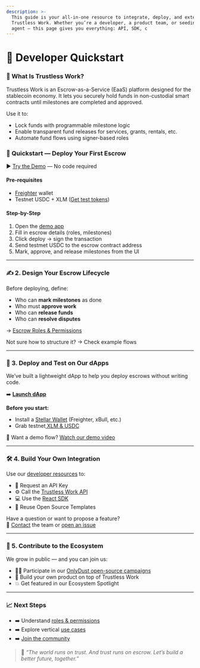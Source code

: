 ```yaml
---
description: >-
  This guide is your all-in-one resource to integrate, deploy, and extend
  Trustless Work. Whether you’re a developer, a product team, or seeding an AI
  agent — this page gives you everything: API, SDK, c
---
```


# 🚀 Developer Quickstart

### 🚀 What Is Trustless Work?

Trustless Work is an Escrow-as-a-Service (EaaS) platform designed for the stablecoin economy. It lets you securely hold funds in non-custodial smart contracts until milestones are completed and approved.

Use it to:

* Lock funds with programmable milestone logic
* Enable transparent fund releases for services, grants, rentals, etc.
* Automate fund flows using signer-based roles

### 🧪 Quickstart — Deploy Your First Escrow

▶ [Try the Demo](https://demo.trustlesswork.com/) — No code required

#### Pre-requisites

* [Freighter](https://www.freighter.app/) wallet
* Testnet USDC + XLM ([Get test tokens](https://docs.trustlesswork.com/tools-and-utilities/testnet-tokens))

#### Step-by-Step

1. Open the [demo app](https://demo.trustlesswork.com/)
2. Fill in escrow details (roles, milestones)
3. Click deploy → sign the transaction
4. Send testmet USDC to the escrow contract address
5. Mark, approve, and release milestones from the UI

***

### ✍️ 2. Design Your Escrow Lifecycle

Before deploying, define:

* Who can **mark milestones** as done
* Who must **approve work**
* Who can **release funds**
* Who can **resolve disputes**

→ [Escrow Roles & Permissions](../technology-overview/roles-in-trustless-work.md)

Not sure how to structure it? → Check example flows

***

### 🧰 3. Deploy and Test on Our dApps

We’ve built a lightweight dApp to help you deploy escrows without writing code.

➡️ [**Launch dApp**](http://dapp.trustlesswork.com/)

**Before you start:**

* Install a [Stellar Wallet](../tools-and-utilities/stellar-wallets/) (Freighter, xBull, etc.)
* Grab testnet[ XLM & USDC](../tools-and-utilities/testnet-tokens.md)

📵 Want a demo flow? [Watch our demo video](https://www.youtube.com/watch?v=wps4iH_qtrA\&list=PLF7UKEodb6OCkEmf__B5zJPiG-ZXs3vNv)

***

### 🛠️ 4. Build Your Own Integration

Use our [developer resources](./) to:

* 🔑 Request an API Key
* ⚙️ Call the [Trustless Work API](../api-reference/)
* 💻 Use the [React SDK](../react-library/)
* 🧩 Reuse Open Source Templates

Have a question or want to propose a feature?\
📩 [Contact](../appendices/contact-and-support.md) the team or [open an issue](https://github.com/Trustless-Work)

***

### 🤝 5. Contribute to the Ecosystem

We grow in public — and you can join us:

* 🧑‍💻 Participate in our [OnlyDust open-source campaigns](https://app.onlydust.com/projects/trustless-work-)
* 🧱 Build your own product on top of Trustless Work
* 💥 Get featured in our Ecosystem Spotlight

***

### 📈 Next Steps

* ➡️ Understand [roles & permissions](../technology-overview/roles-in-trustless-work.md)
* ➡️ Explore vertical [use cases](../use-cases-unlocking-the-potential-of-smart-escrows/)
* ➡️ [Join the community](../community-and-roadmap/community.md)

> 💬 _“The world runs on trust. And trust runs on escrow. Let’s build a better future, together.”_

